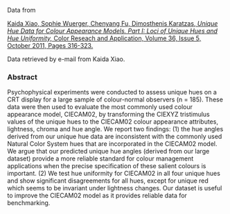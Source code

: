 Data from


[Kaida Xiao, Sophie Wuerger, Chenyang Fu, Dimosthenis Karatzas,
_Unique Hue Data for Colour Appearance Models. Part I: Loci of Unique Hues and
Hue Uniformity,_
Color Reseach and Application, Volume 36, Issue 5, October 2011, Pages
316-323.](https://doi.org/10.1002/col.20637)

Data retrieved by e-mail from Kaida Xiao.

### Abstract

Psychophysical experiments were conducted to assess unique hues on a CRT
display for a large sample of colour-normal observers (n = 185). These data
were then used to evaluate the most commonly used colour appearance model,
CIECAM02, by transforming the CIEXYZ tristimulus values of the unique hues to
the CIECAM02 colour appearance attributes, lightness, chroma and hue angle. We
report two findings: (1) the hue angles derived from our unique hue data are
inconsistent with the commonly used Natural Color System hues that are
incorporated in the CIECAM02 model. We argue that our predicted unique hue
angles (derived from our large dataset) provide a more reliable standard for
colour management applications when the precise specification of these salient
colours is important. (2) We test hue uniformity for CIECAM02 in all four
unique hues and show significant disagreements for all hues, except for unique
red which seems to be invariant under lightness changes. Our dataset is useful
to improve the CIECAM02 model as it provides reliable data for benchmarking.
